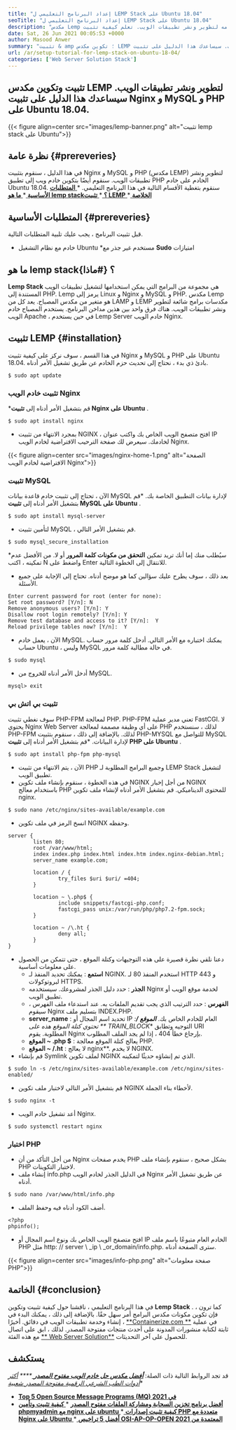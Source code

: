 ```yaml
---
title: "إعداد البرنامج التعليمي ل LEMP Stack على Ubuntu 18.04" 
seoTitle: "إعداد البرنامج التعليمي ل LEMP Stack على Ubuntu 18.04" 
description: "مكدس Lemp هو مكدس برامج يتم استخدامه لتطوير ونشر تطبيقات الويب. تعلم كيفية تثبيت Nginx و MySQL و PHP على Ubuntu 18.04." 
date: Sat, 26 Jun 2021 00:05:53 +0000
author: Masood Anwer
summary: "تثبيت & amp ؛ تكوين مكدس LEMP لتطوير ونشر تطبيقات الويب. سيساعدك هذا الدليل على تثبيت Nginx و MySQL و PHP على Ubuntu 18.04." 
url: /ar/setup-tutorial-for-lemp-stack-on-ubuntu-18-04/
categories: ['Web Server Solution Stack']
---
```


## تثبيت وتكوين مكدس LEMP لتطوير ونشر تطبيقات الويب. سيساعدك هذا الدليل على تثبيت Nginx و MySQL و PHP على Ubuntu 18.04.

{{< figure align=center src="images/lemp-banner.png" alt="تثبيت lemp stack على Ubuntu">}}


## نظرة عامة   {#prereveries}
في هذا الدليل ، سنقوم بتثبيت Nginx و MySQL و PHP (مكدس LEMP) لتطوير ونشر تطبيقات الويب. سنقوم أيضًا بتكوين خادم ويب إلى تطبيق PHP الخادم على خادم Ubuntu 18.04. سنقوم بتغطية الأقسام التالية في هذا البرنامج التعليمي.
  *[ **المتطلبات الأساسية** ][1]
  *[ **ما هو lemp stack؟** ][2]
  *[ **تثبيت LEMP** ][3]
  *[ **الخلاصة** ][4]

## المتطلبات الأساسية   {#prereveries}
قبل تثبيت البرنامج ، يجب عليك تلبية المتطلبات التالية.
  * خادم مع نظام التشغيل Ubuntu
  *مستخدم غير جذر مع  **Sudo**  امتيازات

## ما هو lemp stack؟   {#ماذا}
**Lemp Stack** هي مجموعة من البرامج التي يمكن استخدامها لتشغيل تطبيقات الويب المستندة إلى PHP. Lemp يرمز إلى Linux و Nginx و MySQL و PHP. مكدس Lemp هو متغير من مكدس المصباح. يعد كل من LAMP و LEMP مكدسات برامج شائعة لتطوير ونشر تطبيقات الويب. هناك فرق واحد بين هذين مداخن البرنامج. يستخدم المصباح خادم الويب Apache ، في حين يستخدم Lemp Server خادم الويب Nginx.

## تثبيت LEMP   {#installation}
في هذا القسم ، سوف نركز على كيفية تثبيت Nginx و MySQL و PHP على Ubuntu 18.04. بادئ ذي بدء ، نحتاج إلى تحديث حزم الخادم عن طريق تشغيل الأمر أدناه.
```
$ sudo apt update
```

### تثبيت خادم الويب Nginx
  *قم بتشغيل الأمر أدناه إلى  **تثبيت Nginx على Ubuntu** .
```
$ sudo apt install nginx
```
  * بمجرد الانتهاء من تثبيت NGINX ، افتح متصفح الويب الخاص بك واكتب عنوان IP لخادمك. سيعرض لك صفحة الترحيب الافتراضية لخادم الويب Nginx.

{{< figure align=center src="images/nginx-home-1.png" alt="الصفحة الافتراضية لخادم الويب Nginx">}}


### تثبيت MySQL
الآن ، تحتاج إلى تثبيت خادم قاعدة بيانات MySQL لإدارة بيانات التطبيق الخاصة بك.
  *قم بتشغيل الأمر أدناه إلى  **تثبيت MySQL على Ubuntu** .
```
$ sudo apt install mysql-server
```
  * لتأمين تثبيت MySQL ، قم بتشغيل الأمر التالي.
```
$ sudo mysql_secure_installation
```
  *سيُطلب منك إما أنك تريد تمكين  **التحقق من مكونات كلمة المرور**  أو لا. من الأفضل عدم تمكينه ، اكتب N واضغط على Enter للانتقال إلى الخطوة التالية.
  * بعد ذلك ، سوف يطرح عليك سؤالين كما هو موضح أدناه. تحتاج إلى الإجابة على جميع الأسئلة.
```
Enter current password for root (enter for none):
Set root password? [Y/n]: N
Remove anonymous users? [Y/n]: Y
Disallow root login remotely? [Y/n]: Y
Remove test database and access to it? [Y/n]:  Y
Reload privilege tables now? [Y/n]:  Y
```
  * الآن ، يعمل خادم MySQL. يمكنك اختباره مع الأمر التالي. أدخل كلمة مرور حساب حساب Ubuntu ، وليس MySQL في حالة مطالبة كلمة مرور.
```
$ sudo mysql
```
  * أدخل الأمر أدناه للخروج من MySQL.
```
mysql> exit
```

### تثبيت بي اتش بي
سوف نغطي تثبيت PHP-FPM لمعالجة PHP. PHP-FPM تعني مدير عملية FastCGI. لا يحتوي Nginx Web Server على أي وظيفة مصممة لمعالجة PHP لذلك ، سنستخدم PHP-FPM لذلك. بالإضافة إلى ذلك ، سنقوم بتثبيت PHP-MYSQL للتواصل مع MySQL لإدارة البيانات.
  *قم بتشغيل الأمر أدناه إلى  **تثبيت PHP على Ubuntu** .
```
$ sudo apt install php-fpm php-mysql
```
  * الآن ، يتم الانتهاء من تثبيت PHP وجميع البرامج المطلوبة لـ LEMP Stack لتشغيل تطبيق الويب.
  * في هذه الخطوة ، سنقوم بإنشاء ملف تكوين NGINX من أجل إخبار NGINX باستخدام معالج PHP للمحتوى الديناميكي. قم بتشغيل الأمر أدناه لإنشاء ملف تكوين nginx.
```
$ sudo nano /etc/nginx/sites-available/example.com
```
  * انسخ الرمز في ملف تكوين NGINX وحفظه.
```
server {
        listen 80;
        root /var/www/html;
        index index.php index.html index.htm index.nginx-debian.html;
        server_name example.com;

        location / {
                try_files $uri $uri/ =404;
        }

        location ~ \.php$ {
                include snippets/fastcgi-php.conf;
                fastcgi_pass unix:/var/run/php/php7.2-fpm.sock;
        }

        location ~ /\.ht {
                deny all;
        }
}
```
  * دعنا نلقي نظرة قصيرة على هذه التوجيهات وكتلة الموقع ، حتى تتمكن من الحصول على معلومات أساسية.
      * **استمع** : يمكنك تحديد المنفذ لـ NGINX. استخدم المنفذ 80 لـ HTTP و 443 لبروتوكولات HTTPS.
      * **الجذر** : حدد دليل الجذر لمشروعك. سيستخدمه Nginx لخدمة موقع الويب أو تطبيق الويب.
      * **الفهرس** : حدد الترتيب الذي يجب تقديم الملفات به. عند استدعاء ملف الفهرس ، سيقوم Nginx بتسليم ملف INDEX.PHP.
      * **server_name** : تحديد اسم المجال أو IP العام للخادم الخاص بك.
      ***الموقع /**: تحتوي كتلة الموقع هذه على ** TRAIN_BLOCK**  التوجيه وتطابق URI المطلوبة. يقوم Nginx بإرجاع خطأ 404 ، إذا لم يجد الملف المطلوب.
      * **الموقع ~ .php $** : يعالج كتلة الموقع معالجة PHP.
      * **الموقع ~ /.ht** : لا يعالج nginx**. لا يخدم NGINX.
  * قم بإنشاء Symlink لملف تكوين NGINX الذي تم إنشاؤه حديثًا لتمكينه.
```
$ sudo ln -s /etc/nginx/sites-available/example.com /etc/nginx/sites-enabled/
```
  * قم بتشغيل الأمر التالي لاختبار ملف تكوين NGINX لأخطاء بناء الجملة.
```
$ sudo nginx -t
```
  * أعد تشغيل خادم الويب Nginx.
```
$ sudo systemctl restart nginx
```

### اختبار PHP
  * من أجل التأكد من أن Nginx يخدم صفحات PHP بشكل صحيح ، سنقوم بإنشاء ملف PHP لاختبار التكوينات.
  * إنشاء ملف info.php في الدليل الجذر لخادم الويب Nginx عن طريق تشغيل الأمر أدناه.
```
$ sudo nano /var/www/html/info.php
```
  * أضف الكود أدناه فيه وحفظ الملف.
```
<?php
phpinfo();
```
  * افتح متصفح الويب الخاص بك ونوع اسم المجال أو IP الخادم العام متبوعًا باسم ملف PHP مثل http: // server \ _ip \ _or_domain/info.php. سترى الصفحة أدناه.

{{< figure align=center src="images/info-php.png" alt="صفحة معلومات PHP">}}


## الخاتمة   {#conclusion}
في هذا البرنامج التعليمي ، ناقشنا حول كيفية تثبيت وتكوين  **Lemp Stack** . كما ترون ، فإن تكوين مكونات مكدس البرامج أمر سهل حقًا. بالإضافة إلى ذلك ، يمكنك البدء في إنشاء وخدمة تطبيقات الويب في دقائق.
أخيرًا ، [**Containerize.com **][5] في عملية ثابتة لكتابة منشورات المدونة على أحدث منتجات مفتوحة المصدر. لذلك ، ابق على اتصال مع هذه الفئة [**  Web Server Solution**][6] للحصول على آخر التحديثات.

## يستكشف
قد تجد الروابط التالية ذات الصلة:
  *[ **أفضل مكدس حل خادم الويب مفتوح المصدر** ][7]
   ****  [أكثر أدوات الطب الشرعي الرقمية مفتوحة المصدر شعبية][8]**
  * **[Top 5 Open Source Message Programs (MQ) في 2021][9]**
  * **[أفضل برنامج تخزين السحابة ومشاركة الملفات مفتوح المصدر][10]**
  *[ **كيفية تثبيت وتأمين phpmyadmin مع nginx على ubuntu** ][11]
  *[ **كيفية تثبيت إصدارات PHP متعددة مع Nginx على Ubuntu** ][12]
  *[ **أفضل 5 تراخيص OSI-AP-OP-OPEN المعتمدة من 2021** ][13]

  
[1]: #Prerequisites
[2]: #What
[3]: #Installation
[4]: #Conclusion
[5]: https://containerize.com
[6]: https://blog.containerize.com/category/web-server-solution-stack/
[7]: https://products.containerize.com/solution-stack/
[8]: https://blog.containerize.com/digital-forensic-tools/top-5-open-source-digital-forensic-tools-in-2021/
[9]: https://blog.containerize.com/message-queue-software/top-5-open-source-message-queue-software-in-2021/
[10]: https://products.containerize.com/backup-and-sync/
[11]: https://blog.containerize.com/web-server-solution-stack/how-to-install-and-secure-phpmyadmin-with-nginx-on-ubuntu/
[12]: https://blog.containerize.com/web-server-solution-stack/how-to-install-multiple-php-versions-with-nginx-on-ubuntu/
[13]: https://blog.containerize.com/licenses-standards/top-5-most-popular-osi-approved-open-source-licenses-of-2021/

